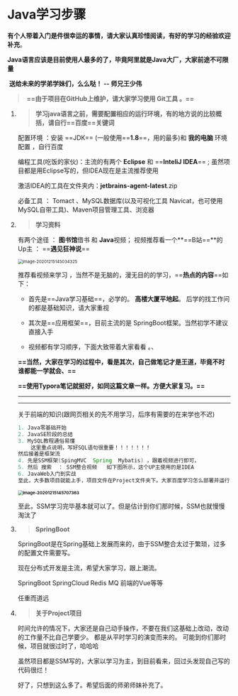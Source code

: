 # Java学习步骤

​			**有个人带着入门是件很幸运的事情，请大家认真珍惜阅读，有好的学习的经验欢迎补充**。

​			**Java语言应该是目前使用人最多的了，毕竟阿里就是Java大厂，大家前途不可限量**

​			**送给未来的学弟学妹们，么么哒！   -- 师兄王少伟**

> ​      **==由于项目在GitHub上维护，请大家学习使用  Git工具 。==**

1. >  **学习java语言之前，需要配置相应的运行环境，有的地方说的比较概括，请自行==百度==关键词**

    配置环境 ：安装   ==JDK==  (一般使用==**1.8**==，用的最多)和 **我的电脑**  环境配置 ，自行百度

    编程工具(吃饭的家伙)：主流的有两个 **Eclipse** 和  ==**InteliJ IDEA**== ;  虽然项目都是用Eclipse写的，但IDEA现在是主流推荐使用

    激活IDEA的工具在文件夹内：**jetbrains-agent-latest**.zip

    必备工具 ： Tomact 、MySQL数据库(以及可视化工具 Navicat，也可使用MySQL自带工具)、Maven项目管理工具、浏览器

   

2. > **学习资料**

    有两个途径 ： **图书馆**借书  和  **Java**视频； 视频推荐看一个**==B站==**的Up主 ： ==**遇见狂神说**==

   <img src="C:\Users\wangsw\AppData\Roaming\Typora\typora-user-images\image-20201215145034325.png" alt="image-20201215145034325" style="zoom: 67%;" />

    推荐看视频来学习 ，当然不是无脑的，漫无目的的学习，==**热点的内容**==如下：

   -  首先是==Java学习基础==，必学的。 **高楼大厦平地起**。  后学的找工作问的都是基础知识，请大家重视

   -  其次是==应用框架==，目前主流的是 SpringBoot框架。当然初学不建议直接入手

   -  视频都有学习顺序，下面大致带着大家看看 。、

     

   **==当然，大家在学习的过程中，看是其次，自己做笔记才是王道，毕竟不时谁都能一学就会、==**

   **==使用Typora笔记就挺好，如同这篇文章一样。方便大家复习。==**

   ****

   ****

   关于前端的知识(跟网页相关的先不用学习，后序有需要的在来学也不迟)

   ```java
   1. Java零基础开始
   2. JavaSE阶段的总结
   3. MySQL教程通俗易懂
       这里重点说明，写好SQL语句很重要！！！！！！！
   然后接着是框架流
   4. 先是SSM框架(SpingMVC  Spring  Mybatis) ，跟着视频进行即可， 
   5. 然后 搜索  ： SSM整合视频   如下图所示，这个UP主使用的是IDEA  
   6. JavaWeb入门到实战
   至此，大多数项目就能上手，项目文件在Project文件夹下。大家百度学习怎么部署并运行
   ```

   **<img src="C:\Users\wangsw\AppData\Roaming\Typora\typora-user-images\image-20201215145707363.png" alt="image-20201215145707363" style="zoom:67%;" />**

   

   至此，SSM学习完毕基本就可以了。但是估计到你们那时候，SSM也就慢慢淘汰了

3. > **SpringBoot**

   SpringBoot是在Spring基础上发展而来的，由于SSM整合太过于繁琐，过多的配置文件需要写。

   现在分布式开发是主流，希望大家学习，跟上潮流。

   SpringBoot   SpringCloud   Redis   MQ   前端的Vue等等

   任重而道远

4. > **关于Project项目**

   时间允许的情况下，大家还是自己动手操作，不要在我们这基础上改动，改动的工作量不比自己学要少。 都是从平时学习的演变而来的。 可能到你们那时候，项目就很过时了，哈哈哈

   虽然项目都是SSM写的，大家以学习为主，到目前看来，回过头发现自己写的代码很烂！

   好了，只想到这么多了。希望后面的师弟师妹补充了。 